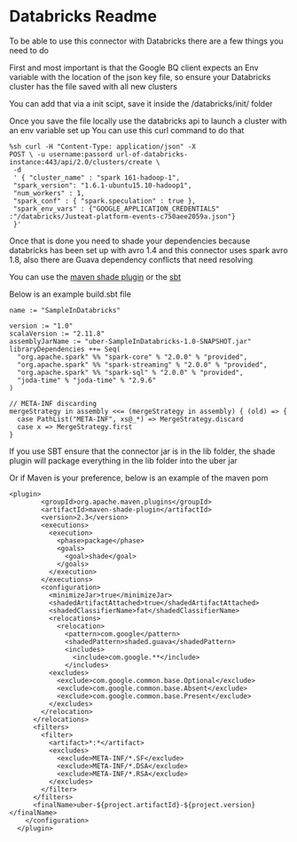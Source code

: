 Databricks Readme
==============

To be able to use this connector with Databricks there are a few things you need to do

First and most important is that the Google BQ client expects an Env variable with the location of the json key file, so ensure your Databricks cluster has the file saved with all new clusters

You can add that via a init scipt, save it inside the /databricks/init/ folder

Once you save the file locally use the databricks api to launch a cluster with an env variable set up
You can use this curl command to do that 

```
%sh curl -H "Content-Type: application/json" -X 
POST \ -u username:passord url-of-databricks-instance:443/api/2.0/clusters/create \
 -d 
 ' { "cluster_name" : "spark 161-hadoop-1", 
 "spark_version": "1.6.1-ubuntu15.10-hadoop1", 
 "num_workers" : 1, 
 "spark_conf" : { "spark.speculation" : true }, 
 "spark_env_vars" : {"GOOGLE_APPLICATION_CREDENTIALS" :"/databricks/Justeat-platform-events-c750aee2059a.json"} 
 }'

```

Once that is done you need to shade your dependencies because databricks has been set up with avro 1.4 and this connector uses spark avro 1.8, also there are Guava dependency conflicts that need resolving

You can use the [maven shade plugin](https://maven.apache.org/plugins/maven-shade-plugin/) or the [sbt](https://github.com/sbt/sbt-assembly) 

Below is an example build.sbt file



```
name := "SampleInDatabricks"

version := "1.0"
scalaVersion := "2.11.8"
assemblyJarName := "uber-SampleInDatabricks-1.0-SNAPSHOT.jar"
libraryDependencies ++= Seq(
  "org.apache.spark" %% "spark-core" % "2.0.0" % "provided",
  "org.apache.spark" %% "spark-streaming" % "2.0.0" % "provided",
  "org.apache.spark" %% "spark-sql" % "2.0.0" % "provided",
  "joda-time" % "joda-time" % "2.9.6"
)

// META-INF discarding
mergeStrategy in assembly <<= (mergeStrategy in assembly) { (old) => {
  case PathList("META-INF", xs@_*) => MergeStrategy.discard
  case x => MergeStrategy.first
}

```
If you use SBT ensure that the connector jar is in the lib folder, the shade plugin will package everything in the lib folder into the uber jar

Or if Maven is your preference, below is an example of the maven pom

```
<plugin>
        <groupId>org.apache.maven.plugins</groupId>
        <artifactId>maven-shade-plugin</artifactId>
        <version>2.3</version>
        <executions>
          <execution>
            <phase>package</phase>
            <goals>
              <goal>shade</goal>
            </goals>
          </execution>
        </executions>
        <configuration>
          <minimizeJar>true</minimizeJar>
          <shadedArtifactAttached>true</shadedArtifactAttached>
          <shadedClassifierName>fat</shadedClassifierName>
          <relocations>
            <relocation>
              <pattern>com.google</pattern>
              <shadedPattern>shaded.guava</shadedPattern>
              <includes>
                <include>com.google.**</include>
              </includes>
          <excludes>
            <exclude>com.google.common.base.Optional</exclude>
            <exclude>com.google.common.base.Absent</exclude>
            <exclude>com.google.common.base.Present</exclude>
          </excludes>
        </relocation>
      </relocations>
      <filters>
        <filter>
          <artifact>*:*</artifact>
          <excludes>
            <exclude>META-INF/*.SF</exclude>
            <exclude>META-INF/*.DSA</exclude>
            <exclude>META-INF/*.RSA</exclude>
          </excludes>
        </filter>
      </filters>
      <finalName>uber-${project.artifactId}-${project.version}</finalName>
    </configuration>
  </plugin>

  ```


